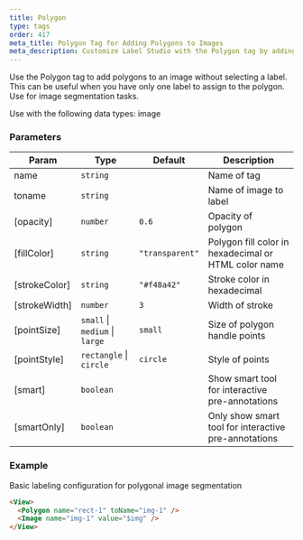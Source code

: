 ```yaml
---
title: Polygon
type: tags
order: 417
meta_title: Polygon Tag for Adding Polygons to Images
meta_description: Customize Label Studio with the Polygon tag by adding polygons to images for segmentation machine learning and data science projects.
---
```


Use the Polygon tag to add polygons to an image without selecting a label. This can be useful when you have only one label to assign to the polygon. Use for image segmentation tasks.

Use with the following data types: image

### Parameters

| Param | Type | Default | Description |
| --- | --- | --- | --- |
| name | <code>string</code> |  | Name of tag |
| toname | <code>string</code> |  | Name of image to label |
| [opacity] | <code>number</code> | <code>0.6</code> | Opacity of polygon |
| [fillColor] | <code>string</code> | <code>&quot;transparent&quot;</code> | Polygon fill color in hexadecimal or HTML color name |
| [strokeColor] | <code>string</code> | <code>&quot;#f48a42&quot;</code> | Stroke color in hexadecimal |
| [strokeWidth] | <code>number</code> | <code>3</code> | Width of stroke |
| [pointSize] | <code>small</code> \| <code>medium</code> \| <code>large</code> | <code>small</code> | Size of polygon handle points |
| [pointStyle] | <code>rectangle</code> \| <code>circle</code> | <code>circle</code> | Style of points |
| [smart] | <code>boolean</code> |  | Show smart tool for interactive pre-annotations |
| [smartOnly] | <code>boolean</code> |  | Only show smart tool for interactive pre-annotations |

### Example

Basic labeling configuration for polygonal image segmentation

```html
<View>
  <Polygon name="rect-1" toName="img-1" />
  <Image name="img-1" value="$img" />
</View>
```

